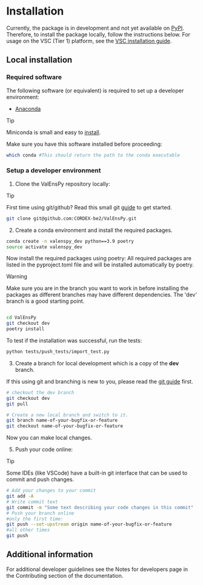 # Installation

Currently, the package is in development and not yet available on [PyPI](https://pypi.org/).
Therefore, to install the package locally, follow the instructions below.
For usage on the VSC (Tier 1) platform, see the [VSC installation guide](INSTALL_VSC.md).

## Local installation

### Required software

The following software (or equivalent) is required to set up a developer environment:
* [Anaconda](https://anaconda.org/)

> [!TIP]
> Miniconda is small and easy to [install](https://docs.anaconda.com/free/miniconda/#quick-command-line-install).

Make sure you have this software installed before proceeding:
```bash
which conda #This should return the path to the conda executable
```

### Setup a developer environment
1. Clone the ValEnsPy repository locally:

> [!TIP]
> First time using git/github? Read this small git [guide](GIT.md) to get started.

```bash
git clone git@github.com:CORDEX-be2/ValEnsPy.git
```

2. Create a conda environment and install the required packages.

```bash
conda create -n valenspy_dev python==3.9 poetry
source activate valenspy_dev
```
Now install the required packages using poetry: All required packages are listed in the pyproject.toml file and will be installed automatically by poetry.

> [!WARNING]
> Make sure you are in the branch you want to work in before installing the packages as different branches may have different dependencies. The 'dev' branch is a good starting point.

```bash

cd ValEnsPy
git checkout dev
poetry install
```

To test if the installation was successful, run the tests:

```bash
python tests/push_tests/import_test.py
```

3. Create a branch for local development which is a copy of the **dev** branch.

If this using git and branching is new to you, please read the [git guide](GIT.md) first.

```bash
# checkout the dev branch
git checkout dev
git pull

# Create a new local branch and switch to it.
git branch name-of-your-bugfix-or-feature
git checkout name-of-your-bugfix-or-feature
```
Now you can make local changes.

5. Push your code online:

> [!TIP]
> Some IDEs (like VSCode) have a built-in git interface that can be used to commit and push changes.

```bash
# Add your changes to your commit
git add -A
# Write commit text
git commit -m "Some text describing your code changes in this commit"
# Push your branch online
#only the first time:
git push --set-upstream origin name-of-your-bugfix-or-feature
#all other times
git push
```

## Additional information
For additional developer guidelines see the Notes for developers page in the Contributing section of the documentation.
